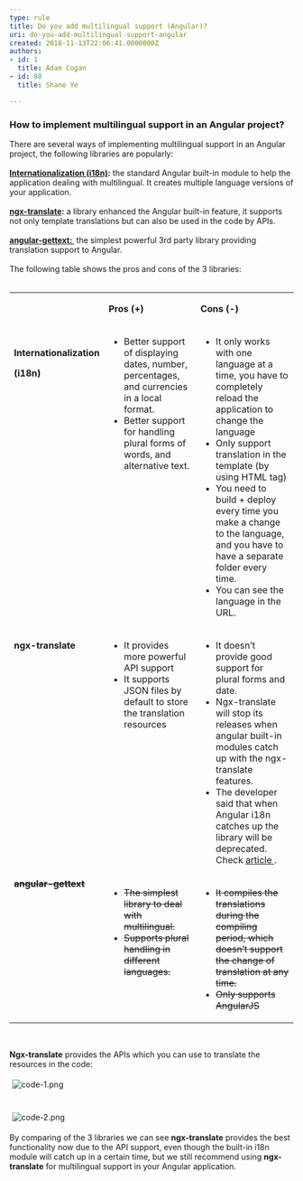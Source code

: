 ```yaml
---
type: rule
title: Do you add multilingual support (Angular)?
uri: do-you-add-multilingual-support-angular
created: 2018-11-13T22:06:41.0000000Z
authors:
- id: 1
  title: Adam Cogan
- id: 80
  title: Shane Ye

---
```




<span class='intro'> <h3 class="ssw15-rteElement-H3">How to implement multilingual support in an Angular project?<br></h3>There are several ways of implementing multilingual support in an Angular project, the following libraries are popularly&#58;<br>&#160;<br><b><a href="https&#58;//angular.io/guide/i18n">Internationalization (i18n)</a>&#58;</b>&#160;the standard Angular built-in module to help the application dealing with multilingual. It creates multiple language versions of your application.<br>&#160;&#160;<br><b><a href="http&#58;//www.ngx-translate.com/">ngx-translate</a>&#58;</b> a library enhanced the Angular built-in feature, it supports not only template translations but can also be used in the code by APIs.&#160;<br>&#160;<br><b><a href="https&#58;//angular-gettext.rocketeer.be/">angular-gettext&#58; </a></b>&#160;the simplest powerful 3rd party library providing translation support to Angular.<br>&#160;<br>The following table shows the pros and cons of the 3 libraries&#58;<br><br> </span>

<table class="t1 ssw15-rteTable-default  " width="750" cellspacing="0" cellpadding="0"><tbody><tr class="ssw15-rteTableEvenRow-default"><td class="td1 ssw15-rteTableEvenCol-default" valign="top"><p class="p2">&#160; <br></p></td><td class="td2 ssw15-rteTableOddCol-default" valign="top"><p class="p2">
               <b>Pros (<span class="s1">+</span>) <br></b></p></td><td class="td3 ssw15-rteTableEvenCol-default" valign="top"><p class="p2">
               <b>Cons (<span class="s2">-</span>)</b><br></p></td></tr><tr class="ssw15-rteTableOddRow-default"><td class="td1 ssw15-rteTableEvenCol-default" valign="top"><p class="p2">
               <br>
               <b>Internationalization<br></b></p><p class="p2">
               <b>(i18n)</b><br></p></td><td class="td2 ssw15-rteTableOddCol-default" valign="top"><ul class="p3"><li>Better support of displaying dates, number, percentages, and currencies in a local format.<br></li><li>Better support for handling plural forms of words, and alternative text.<br></li></ul></td><td class="td3 ssw15-rteTableEvenCol-default" valign="top"><ul class="ul1"><li class="li2">It only works with one language at a time, you have to completely reload the application to change the language</li><li class="li2">Only support translation in the template (by using HTML tag)<br></li><li class="li2">You need to build + deploy every time you make a change to the language, and you have to have a separate folder every time.</li><li class="li2">You can see the language in the URL.<br></li></ul></td></tr><tr class="ssw15-rteTableEvenRow-default"><td class="td1 ssw15-rteTableEvenCol-default" valign="top"><p class="p2"><b>ngx-translate</b></p></td><td class="td2 ssw15-rteTableOddCol-default" valign="top"><ul><li>It provides more powerful API support</li><li>It supports JSON files by default to store the translation resources</li></ul></td><td class="td3 ssw15-rteTableEvenCol-default" valign="top"><ul class="ul1"><li class="li2">It doesn’t provide good support for plural forms and date.</li><li class="li2">Ngx-translate will stop its releases when angular built-in modules catch up with the ngx-translate features.<br></li><li class="li2">The developer said that when Angular i18n catches up the library will be deprecated. Check&#160;<a href="https&#58;//github.com/ngx-translate/core/issues/495#issuecomment-291158036">article </a>.<br></li></ul></td></tr><tr class="ssw15-rteTableOddRow-default" style="text-decoration&#58;line-through;"><td class="td1 ssw15-rteTableEvenCol-default" valign="top" style="text-decoration&#58;line-through;">
            <b>angular-</b><b>gettext</b><br></td><td class="td2 ssw15-rteTableOddCol-default" valign="top" style="text-decoration&#58;line-through;"><ul><li>The simplest library to deal with multilingual.</li><li>Supports plural handling in different languages.</li></ul><br></td><td class="td3 ssw15-rteTableEvenCol-default" valign="top" style="text-decoration&#58;line-through;"><ul class="ul1" style="text-decoration&#58;line-through;"><li class="li2" style="text-decoration&#58;line-through;">It compiles the translations during the compiling period, which doesn’t support the change of translation at any time.</li><li class="li2" style="text-decoration&#58;line-through;">Only supports AngularJS</li></ul></td></tr></tbody></table><p class="p4">&#160;<br></p><p class="p4">
   <b>Ngx-translate</b> provides the APIs which you can use to translate the resources in the code&#58;</p><p class="p1"> 
   <img src="/PublishingImages/code-1.png" alt="code-1.png" style="margin&#58;5px;" /> <br> 
   <br> 
</p><p class="p5"> 
   <img src="/PublishingImages/code-2.png" alt="code-2.png" style="margin&#58;5px;" />&#160;<br></p><p class="p4">By comparing of the 3 libraries we can see <b> ngx-translate</b> provides the best functionality now due to the API support, even though the built-in i18n module will catch up in a certain time, but we still recommend using <b> ngx-translate</b> for multilingual support in your Angular application.</p>


